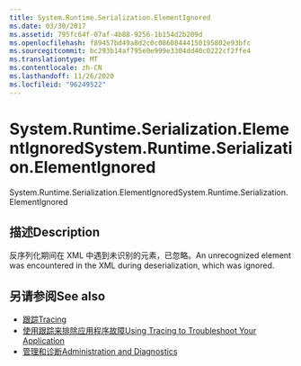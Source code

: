 ```yaml
---
title: System.Runtime.Serialization.ElementIgnored
ms.date: 03/30/2017
ms.assetid: 795fc64f-07af-4b88-9256-1b154d2b209d
ms.openlocfilehash: f89457bd49a8d2c0c08608444150195802e93bfc
ms.sourcegitcommit: bc293b14af795e0e999e3304dd40c0222cf2ffe4
ms.translationtype: MT
ms.contentlocale: zh-CN
ms.lasthandoff: 11/26/2020
ms.locfileid: "96249522"
---
```

# <a name="systemruntimeserializationelementignored"></a><span data-ttu-id="3e2ed-102">System.Runtime.Serialization.ElementIgnored</span><span class="sxs-lookup"><span data-stu-id="3e2ed-102">System.Runtime.Serialization.ElementIgnored</span></span>

<span data-ttu-id="3e2ed-103">System.Runtime.Serialization.ElementIgnored</span><span class="sxs-lookup"><span data-stu-id="3e2ed-103">System.Runtime.Serialization.ElementIgnored</span></span>  
  
## <a name="description"></a><span data-ttu-id="3e2ed-104">描述</span><span class="sxs-lookup"><span data-stu-id="3e2ed-104">Description</span></span>  

 <span data-ttu-id="3e2ed-105">反序列化期间在 XML 中遇到未识别的元素，已忽略。</span><span class="sxs-lookup"><span data-stu-id="3e2ed-105">An unrecognized element was encountered in the XML during deserialization, which was ignored.</span></span>  
  
## <a name="see-also"></a><span data-ttu-id="3e2ed-106">另请参阅</span><span class="sxs-lookup"><span data-stu-id="3e2ed-106">See also</span></span>

- [<span data-ttu-id="3e2ed-107">跟踪</span><span class="sxs-lookup"><span data-stu-id="3e2ed-107">Tracing</span></span>](index.md)
- [<span data-ttu-id="3e2ed-108">使用跟踪来排除应用程序故障</span><span class="sxs-lookup"><span data-stu-id="3e2ed-108">Using Tracing to Troubleshoot Your Application</span></span>](using-tracing-to-troubleshoot-your-application.md)
- [<span data-ttu-id="3e2ed-109">管理和诊断</span><span class="sxs-lookup"><span data-stu-id="3e2ed-109">Administration and Diagnostics</span></span>](../index.md)
